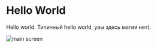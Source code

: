 # Hello World

Hello world. Типичный hello world, увы здесь магии нет(.

![main screen](https://github.com/iebrosalin/mobile/blob/master/readme/android/hello_world/main_screen.jpg)
